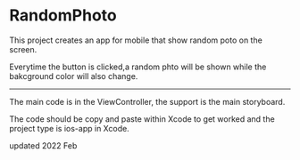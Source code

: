 # RandomPhoto

This project creates an app for mobile that show random poto on the screen.

Everytime the button is clicked,a random phto will be shown while the bakcground color will also change.

_______________________________________________

The main code is in the ViewController, the support is the main storyboard.

The code should be copy and paste within Xcode to get worked and the project type is ios-app in Xcode.

updated 2022 Feb
